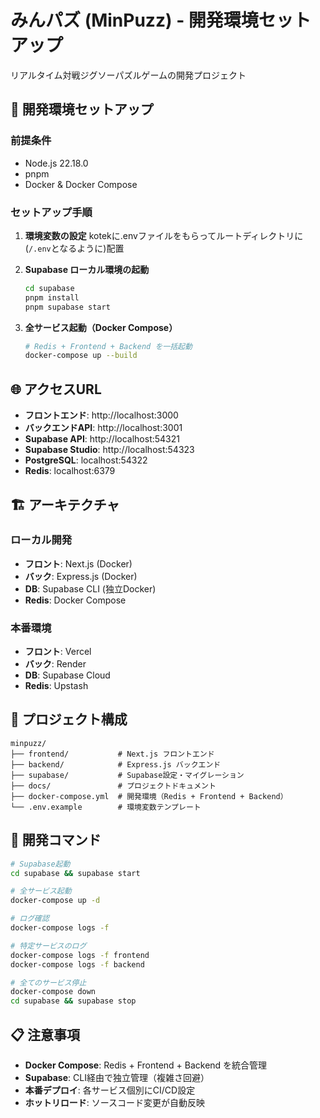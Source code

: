 # みんパズ (MinPuzz) - 開発環境セットアップ

リアルタイム対戦ジグソーパズルゲームの開発プロジェクト

## 🚀 開発環境セットアップ

### 前提条件
- Node.js 22.18.0
- pnpm
- Docker & Docker Compose

### セットアップ手順

1. **環境変数の設定**
   kotekに.envファイルをもらってルートディレクトリに(`/.env`となるように)配置

2. **Supabase ローカル環境の起動**
   ```bash
   cd supabase
   pnpm install
   pnpm supabase start
   ```
   
3. **全サービス起動（Docker Compose）**
   ```bash
   # Redis + Frontend + Backend を一括起動
   docker-compose up --build
   ```

## 🌐 アクセスURL

- **フロントエンド**: http://localhost:3000
- **バックエンドAPI**: http://localhost:3001
- **Supabase API**: http://localhost:54321
- **Supabase Studio**: http://localhost:54323
- **PostgreSQL**: localhost:54322
- **Redis**: localhost:6379

## 🏗️ アーキテクチャ

### ローカル開発
- **フロント**: Next.js (Docker)
- **バック**: Express.js (Docker)
- **DB**: Supabase CLI (独立Docker)
- **Redis**: Docker Compose

### 本番環境
- **フロント**: Vercel
- **バック**: Render
- **DB**: Supabase Cloud
- **Redis**: Upstash

## 📂 プロジェクト構成

```
minpuzz/
├── frontend/           # Next.js フロントエンド
├── backend/            # Express.js バックエンド
├── supabase/           # Supabase設定・マイグレーション
├── docs/               # プロジェクトドキュメント
├── docker-compose.yml  # 開発環境（Redis + Frontend + Backend）
└── .env.example        # 環境変数テンプレート
```

## 🔧 開発コマンド

```bash
# Supabase起動
cd supabase && supabase start

# 全サービス起動
docker-compose up -d

# ログ確認
docker-compose logs -f

# 特定サービスのログ
docker-compose logs -f frontend
docker-compose logs -f backend

# 全てのサービス停止
docker-compose down
cd supabase && supabase stop
```

## 📋 注意事項

- **Docker Compose**: Redis + Frontend + Backend を統合管理
- **Supabase**: CLI経由で独立管理（複雑さ回避）
- **本番デプロイ**: 各サービス個別にCI/CD設定
- **ホットリロード**: ソースコード変更が自動反映
